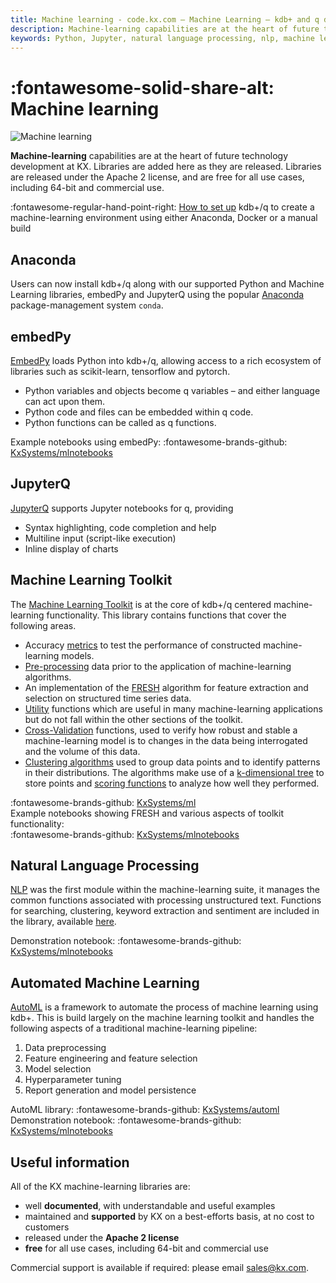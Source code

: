 ```yaml
---
title: Machine learning - code.kx.com – Machine Learning – kdb+ and q documentation
description: Machine-learning capabilities are at the heart of future technology development at KX. Libraries are added here as they are released. Libraries are released under the Apache 2 license, and are free for all use cases, including 64-bit and commercial use.
keywords: Python, Jupyter, natural language processing, nlp, machine learning, ml, sentiment, Anaconda, Docker
---
```

# :fontawesome-solid-share-alt: Machine learning


![Machine learning](../img/ml.png)


**Machine-learning** capabilities are at the heart of future technology development at KX. Libraries are added here as they are released. Libraries are released under the Apache 2 license, and are free for all use cases, including 64-bit and commercial use.

:fontawesome-regular-hand-point-right: 
[How to set up](setup.md) kdb+/q to create a machine-learning environment using either Anaconda, Docker or a manual build

## Anaconda


Users can now install kdb+/q along with our supported Python and Machine Learning libraries, embedPy and JupyterQ using the popular [Anaconda](https://anaconda.com/) package-management system `conda`.


## embedPy

[EmbedPy](embedpy/index.md) loads Python into kdb+/q, allowing access to a rich ecosystem of libraries such as scikit-learn, tensorflow and pytorch.

-   Python variables and objects become q variables – and either language can act upon them. 
-   Python code and files can be embedded within q code.
-   Python functions can be called as q functions.

Example notebooks using embedPy:
:fontawesome-brands-github:
[KxSystems/mlnotebooks](https://github.com/KxSystems/mlnotebooks)


## JupyterQ

[JupyterQ](jupyterq/index.md) supports Jupyter notebooks for q, providing

-   Syntax highlighting, code completion and help
-   Multiline input (script-like execution)
-   Inline display of charts


## Machine Learning Toolkit

The [Machine Learning Toolkit](toolkit/index.md) is at the core of kdb+/q centered machine-learning functionality. This library contains functions that cover the following areas.

-  Accuracy [metrics](toolkit/utilities/metric.md) to test the performance of constructed machine-learning models.
-  [Pre-processing](toolkit/utilities/preproc.md) data prior to the application of machine-learning algorithms.
-  An implementation of the [FRESH](toolkit/fresh.md) algorithm for feature extraction and selection on structured time series data. 
-  [Utility](toolkit/utilities/util.md) functions which are useful in many machine-learning applications but do not fall within the other sections of the toolkit.
-  [Cross-Validation](toolkit/xval.md) functions, used to verify how robust and stable a machine-learning model is to changes in the data being interrogated and the volume of this data.
- [Clustering algorithms](toolkit/clustering/algos.md) used to group data points and to identify patterns in their distributions. The algorithms make use of a [k-dimensional tree](toolkit/clustering/kdtree.md) to store points and [scoring functions](toolkit/clustering/score.md) to analyze how well they performed.

:fontawesome-brands-github:
[KxSystems/ml](https://github.com/KxSystems/ml)
<br>
Example notebooks showing FRESH and various aspects of toolkit functionality:
<br>
:fontawesome-brands-github:
[KxSystems/mlnotebooks](https://github.com/KxSystems/mlnotebooks)


## Natural Language Processing 

[NLP](nlp/index.md) was the first module within the machine-learning suite, it manages the common functions associated with processing unstructured text. Functions for searching, clustering, keyword extraction and sentiment are included in the library, available [here](https://github.com/KxSystems/nlp).

Demonstration notebook:
:fontawesome-brands-github:
[KxSystems/mlnotebooks](https://github.com/KxSystems/mlnotebooks)


## Automated Machine Learning

[AutoML](automl/index.md) is a framework to automate the process of machine learning using kdb+. This is build largely on the machine learning toolkit and handles the following aspects of a traditional machine-learning pipeline:

1. Data preprocessing
2. Feature engineering and feature selection
3. Model selection
4. Hyperparameter tuning
5. Report generation and model persistence

AutoML library:
:fontawesome-brands-github:
[KxSystems/automl](https://github.com/KxSystems/automl)
<br>
Demonstration notebook:
:fontawesome-brands-github:
[KxSystems/mlnotebooks](https://github.com/KxSystems/mlnotebooks)


## Useful information

All of the KX machine-learning libraries are:

-   well **documented**, with understandable and useful examples
-   maintained and **supported** by KX on a best-efforts basis, at no cost to customers
-   released under the **Apache 2 license**
-   **free** for all use cases, including 64-bit and commercial use

Commercial support is available if required: please email sales@kx.com.
